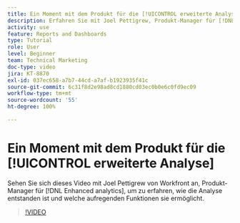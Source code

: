 ```yaml
---
title: Ein Moment mit dem Produkt für die [!UICONTROL erweiterte Analyse]
description: Erfahren Sie mit Joel Pettigrew, Produkt-Manager für [!DNL Enhanced analytics], wie die Analyse entstanden ist und welche aufregenden Funktionen sie ermöglicht.
activity: use
feature: Reports and Dashboards
type: Tutorial
role: User
level: Beginner
team: Technical Marketing
doc-type: video
jira: KT-8870
exl-id: 037ec658-a7b7-44cd-a7af-b1923935f41c
source-git-commit: 6c31f8d2e98ad8cd1880cd03ec0b0e6c0fd9ec09
workflow-type: tm+mt
source-wordcount: '55'
ht-degree: 100%

---
```


# Ein Moment mit dem Produkt für die [!UICONTROL erweiterte Analyse]

Sehen Sie sich dieses Video mit Joel Pettigrew von Workfront an, Produkt-Manager für [!DNL Enhanced analytics], um zu erfahren, wie die Analyse entstanden ist und welche aufregenden Funktionen sie ermöglicht.

>[!VIDEO](https://video.tv.adobe.com/v/335042/?quality=12&learn=on)
